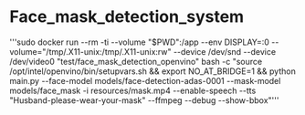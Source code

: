 # Face_mask_detection_system

'''sudo docker run --rm -ti --volume "$PWD":/app --env DISPLAY=:0 --volume="/tmp/.X11-unix:/tmp/.X11-unix:rw" --device /dev/snd --device /dev/video0 "test/face_mask_detection_openvino" bash -c "source /opt/intel/openvino/bin/setupvars.sh && export NO_AT_BRIDGE=1 && python main.py --face-model models/face-detection-adas-0001 --mask-model models/face_mask -i resources/mask.mp4 --enable-speech --tts "Husband-please-wear-your-mask" --ffmpeg --debug --show-bbox"'''
